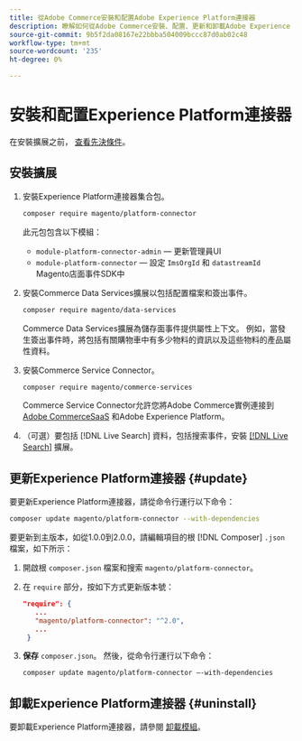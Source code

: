 ```yaml
---
title: 從Adobe Commerce安裝和配置Adobe Experience Platform連接器
description: 瞭解如何從Adobe Commerce安裝、配置、更新和卸載Adobe Experience Platform連接器。
source-git-commit: 9b5f2da08167e22bbba504009bccc87d0ab02c48
workflow-type: tm+mt
source-wordcount: '235'
ht-degree: 0%

---
```


# 安裝和配置Experience Platform連接器

在安裝擴展之前， [查看先決條件](overview.md#prereqs)。

## 安裝擴展

1. 安裝Experience Platform連接器集合包。

   ```bash
   composer require magento/platform-connector
   ```

   此元包包含以下模組：

   * `module-platform-connector-admin`  — 更新管理員UI
   * `module-platform-connector`  — 設定 `ImsOrgId` 和 `datastreamId` Magento店面事件SDK中

1. 安裝Commerce Data Services擴展以包括配置檔案和簽出事件。

   ```bash
   composer require magento/data-services
   ```

   Commerce Data Services擴展為儲存面事件提供屬性上下文。 例如，當發生簽出事件時，將包括有關購物車中有多少物料的資訊以及這些物料的產品屬性資料。

1. 安裝Commerce Service Connector。

   ```bash
   composer require magento/commerce-services
   ```

   Commerce Service Connector允許您將Adobe Commerce實例連接到 [Adobe CommerceSaaS](../landing/saas.md) 和Adobe Experience Platform。

1. （可選）要包括 [!DNL Live Search] 資料，包括搜索事件，安裝 [[!DNL Live Search]](../live-search/install.md) 擴展。

## 更新Experience Platform連接器 {#update}

要更新Experience Platform連接器，請從命令行運行以下命令：

```bash
composer update magento/platform-connector --with-dependencies
```

要更新到主版本，如從1.0.0到2.0.0，請編輯項目的根 [!DNL Composer] `.json` 檔案，如下所示：

1. 開啟根 `composer.json` 檔案和搜索 `magento/platform-connector`。

1. 在 `require` 部分，按如下方式更新版本號：

   ```json
   "require": {
      ...
      "magento/platform-connector": "^2.0",
      ...
    }
   ```

1. **保存** `composer.json`。 然後，從命令行運行以下命令：

   ```bash
   composer update magento/platform-connector –-with-dependencies
   ```

## 卸載Experience Platform連接器 {#uninstall}

要卸載Experience Platform連接器，請參閱 [卸載模組](https://devdocs.magento.com/guides/v2.4/install-gde/install/cli/install-cli-uninstall-mods.html)。
